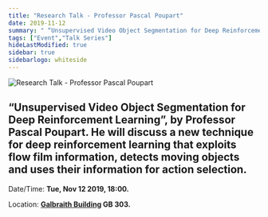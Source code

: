 ```yaml
---
title: "Research Talk - Professor Pascal Poupart"
date: 2019-11-12
summary: " “Unsupervised Video Object Segmentation for Deep Reinforcement Learning”, by Professor Pascal Poupart. He will discuss a new technique for deep reinforcement learning that exploits flow film information, detects moving objects and uses their information for action selection."
tags: ["Event","Talk Series"]
hideLastModified: true
sidebar: true
sidebarlogo: whiteside
---
```


![Research Talk - Professor Pascal Poupart](https://drive.google.com/u/0/uc?id=1z0iCc9LAygLdAj3zmvT1N8EGlk4oZYuL)

 “Unsupervised Video Object Segmentation for Deep Reinforcement Learning”, by Professor Pascal Poupart. He will discuss a new technique for deep reinforcement learning that exploits flow film information, detects moving objects and uses their information for action selection.
---
Date/Time: **Tue, Nov 12 2019, 18:00.**

Location: **[Galbraith Building](http://map.utoronto.ca/utsg/building/070) GB 303.**
